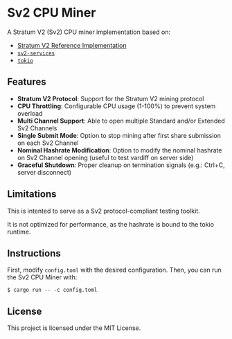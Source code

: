 # Sv2 CPU Miner

A Stratum V2 (Sv2) CPU miner implementation based on:
- [Stratum V2 Reference Implementation](https://github.com/stratum-mining/stratum)
- [`sv2-services`](https://github.com/plebhash/sv2-services)
- [`tokio`](https://tokio.rs)

## Features

- **Stratum V2 Protocol**: Support for the Stratum V2 mining protocol
- **CPU Throttling**: Configurable CPU usage (1-100%) to prevent system overload
- **Multi Channel Support**: Able to open multiple Standard and/or Extended Sv2 Channels
- **Single Submit Mode**: Option to stop mining after first share submission on each Sv2 Channel
- **Nominal Hashrate Modification**: Option to modify the nominal hashrate on Sv2 Channel opening (useful to test vardiff on server side)
- **Graceful Shutdown**: Proper cleanup on termination signals (e.g.: Ctrl+C, server disconnect)

## Limitations

This is intented to serve as a Sv2 protocol-compliant testing toolkit. 

It is not optimized for performance, as the hashrate is bound to the tokio runtime.

## Instructions

First, modify `config.toml` with the desired configuration. Then, you can run the Sv2 CPU Miner with:

```
$ cargo run -- -c config.toml
```

## License

This project is licensed under the MIT License.
